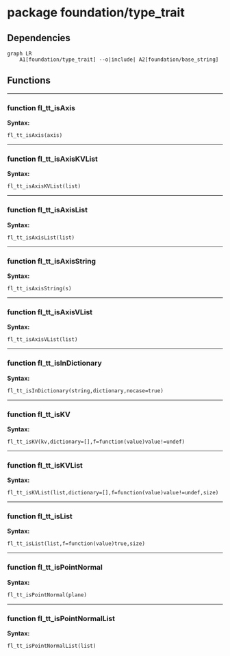 # package foundation/type_trait

## Dependencies

```mermaid
graph LR
    A1[foundation/type_trait] --o|include| A2[foundation/base_string]
```

## Functions

---

### function fl_tt_isAxis

__Syntax:__

```text
fl_tt_isAxis(axis)
```

---

### function fl_tt_isAxisKVList

__Syntax:__

```text
fl_tt_isAxisKVList(list)
```

---

### function fl_tt_isAxisList

__Syntax:__

```text
fl_tt_isAxisList(list)
```

---

### function fl_tt_isAxisString

__Syntax:__

```text
fl_tt_isAxisString(s)
```

---

### function fl_tt_isAxisVList

__Syntax:__

```text
fl_tt_isAxisVList(list)
```

---

### function fl_tt_isInDictionary

__Syntax:__

```text
fl_tt_isInDictionary(string,dictionary,nocase=true)
```

---

### function fl_tt_isKV

__Syntax:__

```text
fl_tt_isKV(kv,dictionary=[],f=function(value)value!=undef)
```

---

### function fl_tt_isKVList

__Syntax:__

```text
fl_tt_isKVList(list,dictionary=[],f=function(value)value!=undef,size)
```

---

### function fl_tt_isList

__Syntax:__

```text
fl_tt_isList(list,f=function(value)true,size)
```

---

### function fl_tt_isPointNormal

__Syntax:__

```text
fl_tt_isPointNormal(plane)
```

---

### function fl_tt_isPointNormalList

__Syntax:__

```text
fl_tt_isPointNormalList(list)
```

